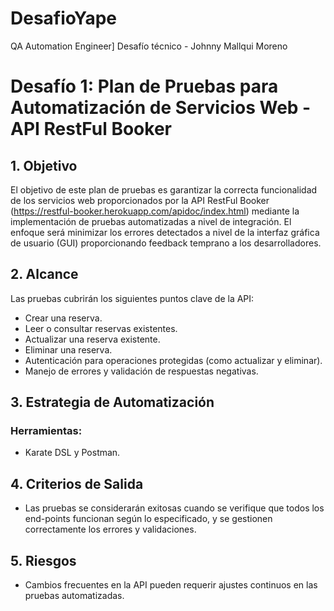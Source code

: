 # DesafioYape
QA Automation Engineer] Desafío técnico - Johnny Mallqui Moreno

# Desafío 1: Plan de Pruebas para Automatización de Servicios Web - API RestFul Booker

## 1. Objetivo
El objetivo de este plan de pruebas es garantizar la correcta funcionalidad de los servicios web proporcionados por la API RestFul Booker (https://restful-booker.herokuapp.com/apidoc/index.html) mediante la implementación de pruebas automatizadas a nivel de integración. El enfoque será minimizar los errores detectados a nivel de la interfaz gráfica de usuario (GUI) proporcionando feedback temprano a los desarrolladores.

## 2. Alcance
Las pruebas cubrirán los siguientes puntos clave de la API:
- Crear una reserva.
- Leer o consultar reservas existentes.
- Actualizar una reserva existente.
- Eliminar una reserva.
- Autenticación para operaciones protegidas (como actualizar y eliminar).
- Manejo de errores y validación de respuestas negativas.

## 3. Estrategia de Automatización
### Herramientas:
- Karate DSL y Postman.

## 4. Criterios de Salida
- Las pruebas se considerarán exitosas cuando se verifique que todos los end-points funcionan según lo especificado, y se gestionen correctamente los errores y validaciones.

## 5. Riesgos
- Cambios frecuentes en la API pueden requerir ajustes continuos en las pruebas automatizadas.
